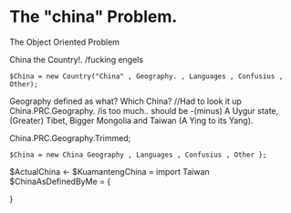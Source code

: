 # The "china" Problem.
The Object Oriented Problem

China the Country!. /fucking engels

```
$China = new Country("China" , Geography. , Languages , Confusius , Other);

```

Geography defined as what?
Which China? //Had to look it up
China.PRC.Geography. /is too much.. should be -(minus) A Uygur state, (Greater) Tibet, Bigger Mongolia and Taiwan (A Ying to its Yang).

China.PRC.Geography.Trimmed;
```
$China = new China Geography , Languages , Confusius , Other };

```
$ActualChina <- 
$KuamantengChina = import Taiwan
$ChinaAsDefinedByMe  = {

}
